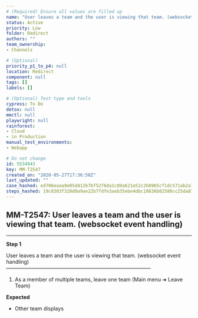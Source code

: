 ```yaml
---
# (Required) Ensure all values are filled up
name: "User leaves a team and the user is viewing that team. (websocket event handling)"
status: Active
priority: Low
folder: Redirect
authors: ""
team_ownership: 
- Channels

# (Optional)
priority_p1_to_p4: null
location: Redirect
component: null
tags: []
labels: []

# (Optional) Test type and tools
cypress: To Do
detox: null
mmctl: null
playwright: null
rainforest: 
- Cloud
- in Production
manual_test_environments: 
- Webapp

# Do not change
id: 5534943
key: MM-T2547
created_on: "2020-05-27T17:36:58Z"
last_updated: ""
case_hashed: ed706eaaa9e05d412b7bf52f6da1c89a621e52c2b0965cf1dc571ab2a191e5d2622e4bda94fd644d91331155c1375827
steps_hashed: 19c8303f320d0a9ae22b7fdfe3aeb35ebe4dbc10836b02580cc25da87e21ae43d11fbeb3390a624e6477253b7e8a254a
---
```


<!-- (Auto-generated) Based on frontmatter's "key" and "name" -->

## MM-T2547: User leaves a team and the user is viewing that team. (websocket event handling)

---

**Step 1**

User leaves a team and the user is viewing that team. (websocket event handling)\
————————————————————————————

1. As a member of multiple teams, leave one team (Main menu ➜ Leave Team)

**Expected**

- Other team displays

